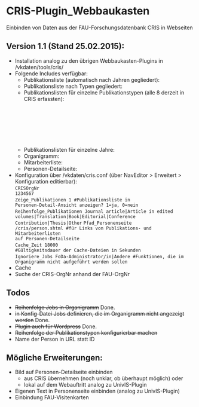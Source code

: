 CRIS-Plugin_Webbaukasten
========================

Einbinden von Daten aus der FAU-Forschungsdatenbank CRIS in Webseiten

## Version 1.1 (Stand 25.02.2015):

- Installation analog zu den übrigen Webbaukasten-Plugins in /vkdaten/tools/cris/
- Folgende Includes verfügbar:
  - Publikationsliste (automatisch nach Jahren gegliedert):<br />
  <code><!--#include virtual="/vkdaten/tools/cris/publikationsliste.php" --></code>
  - Publikationsliste nach Typen gegliedert:<br />
  <code><!--#include virtual="/vkdaten/tools/cris/publikationsliste.php/typ" --></code>
  - Publikationslisten für einzelne Publikationstypen (alle 8 derzeit in CRIS erfassten):<br />
    <code><!--#include virtual="/vkdaten/tools/cris/publikationsliste.php/buecher" --></code><br />
    <code><!--#include virtual="/vkdaten/tools/cris/publikationsliste.php/zeitschriften" --></code><br />
    <code><!--#include virtual="/vkdaten/tools/cris/publikationsliste.php/tagungsbeitraege" --></code><br />
    <code><!--#include virtual="/vkdaten/tools/cris/publikationsliste.php/sammelbandbeitraege" --></code><br />
    <code><!--#include virtual="/vkdaten/tools/cris/publikationsliste.php/herausgeberschaften" --></code><br />
    <code><!--#include virtual="/vkdaten/tools/cris/publikationsliste.php/abschlussarbeiten" --></code><br />
    <code><!--#include virtual="/vkdaten/tools/cris/publikationsliste.php/uebersetzungen" --></code><br />
    <code><!--#include virtual="/vkdaten/tools/cris/publikationsliste.php/andere" --></code>
  - Publikationslisten für einzelne Jahre:<br />
    <code><!--#include virtual="/vkdaten/tools/cris/publikationsliste.php/2014" --></code>
  - Organigramm:<br />
    <code><!--#include virtual="/vkdaten/tools/cris/organigramm.php" --></code>
  - Mitarbeiterliste:<br />
    <code><!--#include virtual="/vkdaten/tools/cris/mitarbeiterliste.php" --></code>
  - Personen-Detailseite:<br />
    <code><!--#include virtual="/vkdaten/tools/cris/person.php" --></code>
- Konfiguration über /vkdaten/cris.conf (über NavEditor > Erweitert > Konfiguration editierbar):<br />
  <code>CRISOrgNr			1234567</code><br />
  <code>Zeige_Publikationen	1   #Publikationsliste in Personen-Detail-Ansicht anzeigen? 1=ja, 0=nein</code><br />
  <code>Reihenfolge_Publikationen	Journal article|Article in edited volumes|Translation|Book|Editorial|Conference Contribution|Thesis|Other</code>
  <code>Pfad_Personenseite	/cris/person.shtml   #für Links von Publikations- und Mitarbeiterlisten auf Personen-Detailseite</code><br />
  <code>Cache_Zeit			18000   #Gültigkeitsdauer der Cache-Dateien in Sekunden</code><br />
  <code>Ignoriere_Jobs		FoDa-Administrator/in|Andere	#Funktionen, die im Organigramm nicht aufgef&uuml;hrt werden sollen</code>
- Cache
- Suche der CRIS-OrgNr anhand der FAU-OrgNr

## Todos
- <strike>Reihenfolge Jobs in Organigramm</strike> Done.
- <strike>in Konfig-Datei Jobs definieren, die im Organigramm nicht angezeigt werden</strike> Done.
- <strike>Plugin auch für Wordpress</strike> Done.
- <strike>Reihenfolge der Publikationstypen konfigurierbar machen</strike>
- Name der Person in URL statt ID

## Mögliche Erweiterungen:
- Bild auf Personen-Detailseite einbinden
  - aus CRIS übernehmen (noch unklar, ob überhaupt möglich) oder
  - lokal auf dem Webauftritt analog zu UnivIS-Plugin
- Eigenen Text in Personenseite einbinden (analog zu UnivIS-Plugin)
- Einbindung FAU-Visitenkarten
